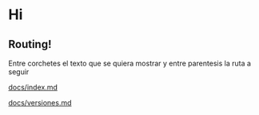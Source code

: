 # Hi

## Routing!
Entre corchetes el texto que se quiera mostrar y entre parentesis la ruta a seguir

[docs/index.md](/)

[docs/versiones.md](/versiones)
